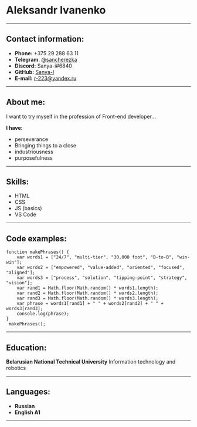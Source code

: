 # Aleksandr Ivanenko

***

## Contact information:
* **Phone:** +375 29 288 63 11
* **Telegram**: [@sancherezka](https://t.me/sancherezka)
* **Discord:** Sanya-i#6840
* **GitHub:**  [Sanya-I](https://github.com/Sanya-i)
* **E-mail:** r-223@yandex.ru
***
## About me:
I want to try myself in the profession of Front-end developer... 

**I have:**
* perseverance
* Bringing things to a close
* industriousness
* purposefulness
  
***

## Skills:
* HTML
* CSS
* JS (basics)
* VS Сode

***
## Code examples:
```
function makePhrases() {
    var words1 = ["24/7", "multi-tier", "30,000 foot", "B-to-B", "win-win"];
    var words2 = ["empowered", "value-added", "oriented", "focused", "aligned"];
    var words3 = ["process", "solution", "tipping-point", "strategy", "vision"];
    var rand1 = Math.floor(Math.random() * words1.length);
    var rand2 = Math.floor(Math.random() * words2.length);
    var rand3 = Math.floor(Math.random() * words3.length);
    var phrase = words1[rand1] + " " + words2[rand2] + " " + words3[rand3];
    console.log(phrase);
}
 makePhrases();
```
***
 
## Education:
 **Belarusian National Technical University**
 Information technology and robotics

***

## Languages:
 * **Russian**
 * **English A1**

***